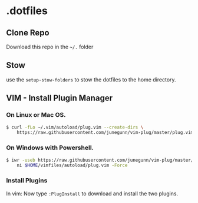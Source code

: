 # .dotfiles

## Clone Repo
Download this repo in the `~/.` folder

## Stow
use the `setup-stow-folders` to stow the dotfiles to the home directory.

## VIM - Install Plugin Manager

### On Linux or Mac OS.
```sh
$ curl -fLo ~/.vim/autoload/plug.vim --create-dirs \
    https://raw.githubusercontent.com/junegunn/vim-plug/master/plug.vim
```
### On Windows with Powershell.
```sh
$ iwr -useb https://raw.githubusercontent.com/junegunn/vim-plug/master/plug.vim |`
    ni $HOME/vimfiles/autoload/plug.vim -Force
```

### Install Plugins
In vim:
Now type `:PlugInstall` to download and install the two plugins.
